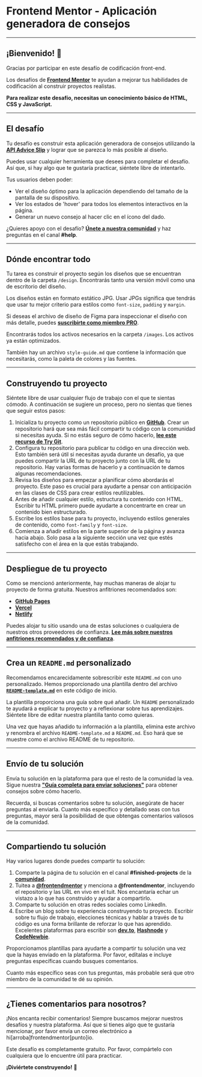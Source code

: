 # Frontend Mentor - Aplicación generadora de consejos

-----

## ¡Bienvenido\! 👋

Gracias por participar en este desafío de codificación front-end.

Los desafíos de **[Frontend Mentor](https://www.frontendmentor.io)** te ayudan a mejorar tus habilidades de codificación al construir proyectos realistas.

**Para realizar este desafío, necesitas un conocimiento básico de HTML, CSS y JavaScript.**

-----

## El desafío

Tu desafío es construir esta aplicación generadora de consejos utilizando la **[API Advice Slip](https://api.adviceslip.com)** y lograr que se parezca lo más posible al diseño.

Puedes usar cualquier herramienta que desees para completar el desafío. Así que, si hay algo que te gustaría practicar, siéntete libre de intentarlo.

Tus usuarios deben poder:

  - Ver el diseño óptimo para la aplicación dependiendo del tamaño de la pantalla de su dispositivo.
  - Ver los estados de 'hover' para todos los elementos interactivos en la página.
  - Generar un nuevo consejo al hacer clic en el ícono del dado.

¿Quieres apoyo con el desafío? **[Únete a nuestra comunidad](https://www.frontendmentor.io/community)** y haz preguntas en el canal **\#help**.

-----

## Dónde encontrar todo

Tu tarea es construir el proyecto según los diseños que se encuentran dentro de la carpeta `/design`. Encontrarás tanto una versión móvil como una de escritorio del diseño.

Los diseños están en formato estático JPG. Usar JPGs significa que tendrás que usar tu mejor criterio para estilos como `font-size`, `padding` y `margin`.

Si deseas el archivo de diseño de Figma para inspeccionar el diseño con más detalle, puedes **[suscribirte como miembro PRO](https://www.google.com/search?q=https://www.frontendmentent.io/pro)**.

Encontrarás todos los activos necesarios en la carpeta `/images`. Los activos ya están optimizados.

También hay un archivo `style-guide.md` que contiene la información que necesitarás, como la paleta de colores y las fuentes.

-----

## Construyendo tu proyecto

Siéntete libre de usar cualquier flujo de trabajo con el que te sientas cómodo. A continuación se sugiere un proceso, pero no sientas que tienes que seguir estos pasos:

1.  Inicializa tu proyecto como un repositorio público en **[GitHub](https://github.com/)**. Crear un repositorio hará que sea más fácil compartir tu código con la comunidad si necesitas ayuda. Si no estás seguro de cómo hacerlo, **[lee este recurso de Try Git](https://try.github.io/)**.
2.  Configura tu repositorio para publicar tu código en una dirección web. Esto también será útil si necesitas ayuda durante un desafío, ya que puedes compartir la URL de tu proyecto junto con la URL de tu repositorio. Hay varias formas de hacerlo y a continuación te damos algunas recomendaciones.
3.  Revisa los diseños para empezar a planificar cómo abordarás el proyecto. Este paso es crucial para ayudarte a pensar con anticipación en las clases de CSS para crear estilos reutilizables.
4.  Antes de añadir cualquier estilo, estructura tu contenido con HTML. Escribir tu HTML primero puede ayudarte a concentrarte en crear un contenido bien estructurado.
5.  Escribe los estilos base para tu proyecto, incluyendo estilos generales de contenido, como `font-family` y `font-size`.
6.  Comienza a añadir estilos en la parte superior de la página y avanza hacia abajo. Solo pasa a la siguiente sección una vez que estés satisfecho con el área en la que estás trabajando.

-----

## Despliegue de tu proyecto

Como se mencionó anteriormente, hay muchas maneras de alojar tu proyecto de forma gratuita. Nuestros anfitriones recomendados son:

  - **[GitHub Pages](https://pages.github.com/)**
  - **[Vercel](https://vercel.com/)**
  - **[Netlify](https://www.netlify.com/)**

Puedes alojar tu sitio usando una de estas soluciones o cualquiera de nuestros otros proveedores de confianza. **[Lee más sobre nuestros anfitriones recomendados y de confianza](https://medium.com/frontend-mentor/frontend-mentor-trusted-hosting-providers-bf000dfebe)**.

-----

## Crea un `README.md` personalizado

Recomendamos encarecidamente sobrescribir este `README.md` con uno personalizado. Hemos proporcionado una plantilla dentro del archivo **[`README-template.md`](https://www.google.com/search?q=./README-template.md)** en este código de inicio.

La plantilla proporciona una guía sobre qué añadir. Un `README` personalizado te ayudará a explicar tu proyecto y a reflexionar sobre tus aprendizajes. Siéntete libre de editar nuestra plantilla tanto como quieras.

Una vez que hayas añadido tu información a la plantilla, elimina este archivo y renombra el archivo `README-template.md` a `README.md`. Eso hará que se muestre como el archivo README de tu repositorio.

-----

## Envío de tu solución

Envía tu solución en la plataforma para que el resto de la comunidad la vea. Sigue nuestra **["Guía completa para enviar soluciones"](https://medium.com/frontend-mentor/a-complete-guide-to-submitting-solutions-on-frontend-mentor-ac6384162248)** para obtener consejos sobre cómo hacerlo.

Recuerda, si buscas comentarios sobre tu solución, asegúrate de hacer preguntas al enviarla. Cuanto más específico y detallado seas con tus preguntas, mayor será la posibilidad de que obtengas comentarios valiosos de la comunidad.

-----

## Compartiendo tu solución

Hay varios lugares donde puedes compartir tu solución:

1.  Comparte la página de tu solución en el canal **\#finished-projects** de la **[comunidad](https://www.frontendmentor.io/community)**.
2.  Tuitea a **[@frontendmentor](https://twitter.com/frontendmentor)** y menciona a **@frontendmentor**, incluyendo el repositorio y las URL en vivo en el tuit. Nos encantaría echar un vistazo a lo que has construido y ayudar a compartirlo.
3.  Comparte tu solución en otras redes sociales como LinkedIn.
4.  Escribe un blog sobre tu experiencia construyendo tu proyecto. Escribir sobre tu flujo de trabajo, elecciones técnicas y hablar a través de tu código es una forma brillante de reforzar lo que has aprendido. Excelentes plataformas para escribir son **[dev.to](https://dev.to/)**, **[Hashnode](https://hashnode.com/)** y **[CodeNewbie](https://community.codenewbie.org/)**.

Proporcionamos plantillas para ayudarte a compartir tu solución una vez que la hayas enviado en la plataforma. Por favor, edítalas e incluye preguntas específicas cuando busques comentarios.

Cuanto más específico seas con tus preguntas, más probable será que otro miembro de la comunidad te dé su opinión.

-----

## ¿Tienes comentarios para nosotros?

¡Nos encanta recibir comentarios\! Siempre buscamos mejorar nuestros desafíos y nuestra plataforma. Así que si tienes algo que te gustaría mencionar, por favor envía un correo electrónico a hi[arroba]frontendmentor[punto]io.

Este desafío es completamente gratuito. Por favor, compártelo con cualquiera que lo encuentre útil para practicar.

**¡Diviértete construyendo\!** 🚀